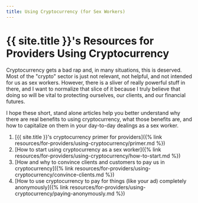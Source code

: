```yaml
---
title: Using Cryptocurrency (for Sex Workers)
---
```


# {{ site.title }}'s Resources for Providers Using Cryptocurrency

Cryptocurrency gets a bad rap and, in many situations, this is deserved. Most of the "crypto" sector is just not relevant, not helpful, and not intended for us as sex workers. However, there is a sliver of really powerful stuff in there, and I want to normalize that slice of it because I truly believe that doing so will be vital to protecting ourselves, our clients, and our financial futures.

I hope these short, stand alone articles help you better understand why there are real benefits to using cryptocurrency, what those benefits are, and how to capitalize on them in your day-to-day dealings as a sex worker.

1. [{{ site.title }}'s cryptocurrency primer for providers]({% link resources/for-providers/using-cryptocurrency/primer.md %})
1. [How to start using cryptocurrency as a sex worker]({% link resources/for-providers/using-cryptocurrency/how-to-start.md %})
1. [How and why to convince clients and customers to pay us in cryptocurrency]({% link resources/for-providers/using-cryptocurrency/convince-clients.md %})
1. [How to use cryptocurrency to pay for things (like your ad) completely anonymously]({% link resources/for-providers/using-cryptocurrency/paying-anonymously.md %})
